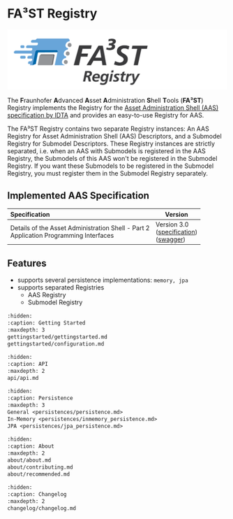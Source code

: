 # FA³ST Registry
![FA³ST Logo Light](./images/Fa3st-Registry_positiv.png "FA³ST Registry Logo")

The **F**raunhofer **A**dvanced **A**sset **A**dministration **S**hell **T**ools (**FA³ST**) Registry implements the Registry for the [Asset Administration Shell (AAS) specification by IDTA](https://industrialdigitaltwin.org/content-hub/downloads) and provides an easy-to-use Registry for AAS.

The FA³ST Registry contains two separate Registry instances: An AAS Registry for Asset Administration Shell (AAS) Descriptors, and a Submodel Registry for Submodel Descriptors. These Registry instances are strictly separated, i.e. when an AAS with Submodels is registered in the AAS Registry, the Submodels of this AAS won't be registered in the Submodel Registry. If you want these Submodels to be registered in the Submodel Registry, you must register them in the Submodel Registry separately.

## Implemented AAS Specification
| Specification | Version |
|:--| -- |
| Details of the Asset Administration Shell - Part 2<br />Application Programming Interfaces | Version 3.0<br />([specification](https://industrialdigitaltwin.org/wp-content/uploads/2023/06/IDTA-01002-3-0_SpecificationAssetAdministrationShell_Part2_API_.pdf))<br />([swagger](https://app.swaggerhub.com/apis/Plattform_i40/Entire-API-Collection/V3.0.1)) |

## Features

-   supports several persistence implementations: `memory, jpa`
-   supports separated Registries
	-   AAS Registry
    -   Submodel Registry

```{toctree}
:hidden:
:caption: Getting Started
:maxdepth: 3
gettingstarted/gettingstarted.md
gettingstarted/configuration.md
```

```{toctree}
:hidden:
:caption: API
:maxdepth: 2
api/api.md
```

```{toctree}
:hidden:
:caption: Persistence
:maxdepth: 3
General <persistences/persistence.md>
In-Memory <persistences/inmemory_persistence.md>
JPA <persistences/jpa_persistence.md>
```

```{toctree}
:hidden:
:caption: About
:maxdepth: 2
about/about.md
about/contributing.md
about/recommended.md
```

```{toctree}
:hidden:
:caption: Changelog
:maxdepth: 2
changelog/changelog.md
```
